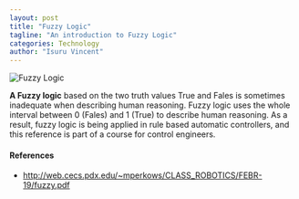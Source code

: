 ```yaml
---
layout: post
title: "Fuzzy Logic"
tagline: "An introduction to Fuzzy Logic"
categories: Technology
author: "Isuru Vincent"
---
```


![Fuzzy Logic](https://github.com/aviorsys/aviorsys.github.io/raw/master/images/fuzzy-logic.PNG)

**A Fuzzy logic** based on the two truth values True and Fales is sometimes inadequate when
describing human reasoning. Fuzzy logic uses the whole interval between 0 (Fales) and 1
(True) to describe human reasoning. As a result, fuzzy logic is being applied in rule based
automatic controllers, and this reference is part of a course for control engineers.

#### References
* <http://web.cecs.pdx.edu/~mperkows/CLASS_ROBOTICS/FEBR-19/fuzzy.pdf>

